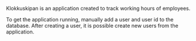 Klokkuskipan is an application created to track working hours of employees.

To get the application running, manually add a user and user id to the database. 
After creating a user, it is possible create new users from the application.
